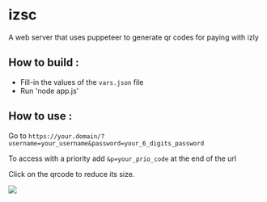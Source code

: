 # izsc

A web server that uses puppeteer to generate qr codes for paying with izly

## How to build :

* Fill-in the values of the `vars.json` file
* Run 'node app.js'

## How to use :

Go to `https://your.domain/?username=your_username&password=your_6_digits_password`

To access with a priority add `&p=your_prio_code` at the end of the url

Click on the qrcode to reduce its size.

![](https://github.com/user-attachments/assets/d9829f61-e84c-46d2-8d72-a604ded4a9f4)

